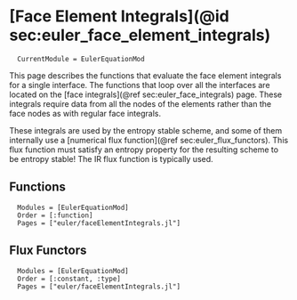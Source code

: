 # [Face Element Integrals](@id sec:euler_face_element_integrals)

```@meta
  CurrentModule = EulerEquationMod
```

This page describes the functions that evaluate the face element integrals
for a single interface.  The functions that loop over all the interfaces
are located on the [face integrals](@ref sec:euler_face_integrals) page.
These integrals require data from all the nodes of the elements rather than
the face nodes as with regular face integrals.

These integrals are used by the entropy stable scheme, and some
of them internally use
a [numerical flux function](@ref sec:euler_flux_functors).  This
flux function must satisfy an entropy property for the resulting scheme to
be entropy stable!  The IR flux function is typically used.


## Functions

```@autodocs
  Modules = [EulerEquationMod]
  Order = [:function]
  Pages = ["euler/faceElementIntegrals.jl"]
```

## Flux Functors

```@autodocs
  Modules = [EulerEquationMod]
  Order = [:constant, :type]
  Pages = ["euler/faceElementIntegrals.jl"]
```
